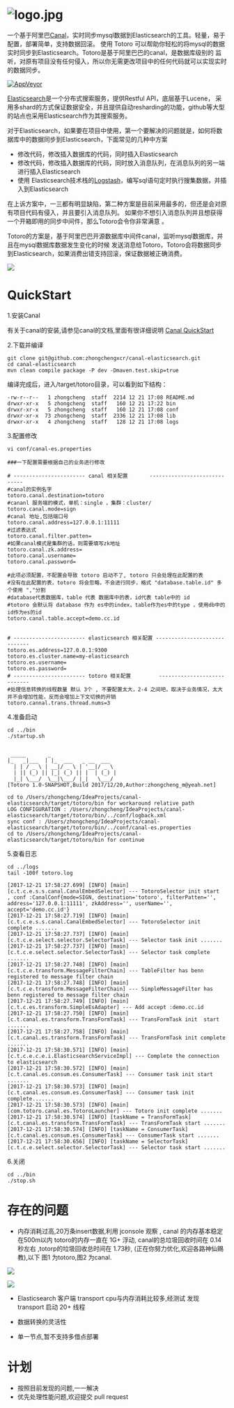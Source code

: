 ![logo.jpg](http://upload-images.jianshu.io/upload_images/4798589-0177ebbf0e0e007e.jpg?imageMogr2/auto-orient/strip%7CimageView2/2/w/1240)
=========================
一个基于阿里巴[Canal](https://github.com/alibaba/canal)，实时同步mysql数据到Elasticsearch的工具。轻量，易于配置，部署简单，支持数据回滚。
使用 Totoro 可以帮助你轻松的将mysql的数据实时同步到Elasticsearch。Totoro是基于阿里巴巴的canal，是数据库级别的
监听，对原有项目没有任何侵入，所以你无需更改项目中的任何代码就可以实现实时的数据同步。


[![AppVeyor](https://img.shields.io/appveyor/ci/gruntjs/grunt.svg)]()


[Elasticsearch](https://www.elastic.co/cn/)是一个分布式搜索服务，提供Restful API，底层基于Lucene，
采用多shard的方式保证数据安全，并且提供自动resharding的功能，github等大型的站点也采用Elasticsearch作为其搜索服务。

对于Elasticsearch，如果要在项目中使用，第一个要解决的问题就是，如何将数据库中的数据同步到Elasticsearch，下面常见的几种中方案

* 修改代码，修改插入数据库的代码，同时插入Elasticsearch 
* 修改代码，修改插入数据库的代码，同时放入消息队列，在消息队列的另一端进行插入Elasticsearch 
* 使用 Elasticsearch技术栈的[Logstash](https://www.elastic.co/cn/products/logstash)，编写sql语句定时执行搜集数据，并插入到Elasticsearch 

在上诉方案中，一三都有明显缺陷，第二种方案是目前采用最多的，但还是会对原有项目代码有侵入，并且要引入消息队列。
如果你不想引入消息队列并且想获得一个开箱即用的同步中间件，那么Totoro会令你非常满意
。

Totoro的方案是，基于阿里巴巴开源数据库中间件canal，监听mysql数据库，并且在mysql数据库数据发生变化的时候
发送消息给Totoro，Totoro会将数据同步到Elasticsearch，如果消费出错支持回滚，保证数据被正确消费。

![](http://upload-images.jianshu.io/upload_images/4798589-78d5777d4b1128e6.png?imageMogr2/auto-orient/strip%7CimageView2/2/w/1240)

QuickStart
======================
1.安装Canal

有关于canal的安装,请参见canal的文档,里面有很详细说明 [Canal QuickStart](https://github.com/alibaba/canal/wiki/QuickStart)


2.下载并编译
```
git clone git@github.com:zhongchengxcr/canal-elasticsearch.git
cd canal-elasticsearch
mvn clean compile package -P dev -Dmaven.test.skip=true

```
编译完成后，进入/target/totoro目录，可以看到如下结构：
```$xslt
-rw-r--r--   1 zhongcheng  staff  2214 12 21 17:08 README.md
drwxr-xr-x   5 zhongcheng  staff   160 12 21 17:22 bin
drwxr-xr-x   5 zhongcheng  staff   160 12 21 17:08 conf
drwxr-xr-x  73 zhongcheng  staff  2336 12 21 17:08 lib
drwxr-xr-x   4 zhongcheng  staff   128 12 21 17:08 logs
```

3.配置修改
```$xslt
vi conf/canal-es.properties

###一下配置需要根据自己的业务进行修改

# ----------------------- canal 相关配置       -----------------------------
#canal的实例名字
totoro.canal.destination=totoro
#cananl 服务端的模式，单机：single ，集群：cluster/
totoro.canal.mode=sign
#canal 地址,包括端口号
totoro.canal.address=127.0.0.1:11111
#过滤表达式
totoro.canal.filter.patten=
#如果canal模式是集群的话，则需要填写zk地址
totoro.canal.zk.address=
totoro.canal.username=
totoro.canal.password=

#此项必须配置，不配置会导致 totoro 启动不了, totoro 只会处理在此配置的表
#没有在此配置的表，totoro 将会忽略，不会进行同步，格式 "database.table.id" 多个使用 ","分割
#database代表数据库，table 代表 数据库中的表，id代表 table中的 id
#totoro 会默认将 database 作为 es中的index，table作为es中的type ，使用db中的id作为es的id
totoro.canal.table.accept=demo.cc.id


# ----------------------- elasticsearch 相关配置 -----------------------------
totoro.es.address=127.0.0.1:9300
totoro.es.cluster.name=my-elasticsearch
totoro.es.username=
totoro.es.password=
# ----------------------- totoro 相关配置         ----------------------------
#处理信息转换的线程数量 默认 3个 , 不要配置太大，2-4 之间吧，取决于业务情况，太大并不会增加性能，反而会增加上下文切换的开销
totoro.cannal.trans.thread.nums=3

```
4.准备启动

```$xslt
cd ../bin
./startup.sh


 _____       _
|_   _|___  | |_  ___   _ __  ___  
  | | / _ \ | __|/ _ \ | '__|/ _ \ 
  | || (_) || |_| (_) || |  | (_) |
  |_| \___/  \__|\___/ |_|   \___/
[Totoro 1.0-SNAPSHOT,Build 2017/12/20,Author:zhongcheng_m@yeah.net]

cd to /Users/zhongcheng/IdeaProjects/canal-elasticsearch/target/totoro/bin for workaround relative path
LOG CONFIGURATION : /Users/zhongcheng/IdeaProjects/canal-elasticsearch/target/totoro/bin/../conf/logback.xml
sync conf : /Users/zhongcheng/IdeaProjects/canal-elasticsearch/target/totoro/bin/../conf/canal-es.properties
cd to /Users/zhongcheng/IdeaProjects/canal-elasticsearch/target/totoro/bin for continue

```

5.查看日志

```$xslt
cd ../logs
tail -100f totoro.log

[2017-12-21 17:58:27.699] [INFO] [main] [c.t.c.e.s.s.canal.CanalEmbedSelector] --- TotoroSelector init start  , conf :CanalConf{mode=SIGN, destination='totoro', filterPatten='', address='127.0.0.1:11111', zkAddress='', userName='', accept='demo.cc.id'}
[2017-12-21 17:58:27.719] [INFO] [main] [c.t.c.e.s.s.canal.CanalEmbedSelector] --- TotoroSelector init complete .......
[2017-12-21 17:58:27.737] [INFO] [main] [c.t.c.e.select.selector.SelectorTask] --- Selector task init .......
[2017-12-21 17:58:27.737] [INFO] [main] [c.t.c.e.select.selector.SelectorTask] --- Selector task complete .......
[2017-12-21 17:58:27.748] [INFO] [main] [c.t.c.e.transform.MessageFilterChain] --- TableFilter has benn registered to message filter chain 
[2017-12-21 17:58:27.748] [INFO] [main] [c.t.c.e.transform.MessageFilterChain] --- SimpleMessageFilter has benn registered to message filter chain 
[2017-12-21 17:58:27.749] [INFO] [main] [c.t.c.es.transform.SimpleEsAdapter] --- Add accept :demo.cc.id
[2017-12-21 17:58:27.750] [INFO] [main] [c.t.canal.es.transform.TransFormTask] --- TransFormTask init  start .......
[2017-12-21 17:58:27.758] [INFO] [main] [c.t.canal.es.transform.TransFormTask] --- TransFormTask init complete .......
[2017-12-21 17:58:30.571] [INFO] [main] [c.t.c.e.c.e.i.ElasticsearchServiceImpl] --- Complete the connection to elasticsearch
[2017-12-21 17:58:30.572] [INFO] [main] [c.t.canal.es.consum.es.ConsumerTask] --- Consumer task init start .......
[2017-12-21 17:58:30.573] [INFO] [main] [c.t.canal.es.consum.es.ConsumerTask] --- Consumer task init complete.......
[2017-12-21 17:58:30.573] [INFO] [main] [com.totoro.canal.es.TotoroLauncher] --- Totoro init complete .......
[2017-12-21 17:58:30.574] [INFO] [taskName = TransFormTask] [c.t.canal.es.transform.TransFormTask] --- TransFormTask start .......
[2017-12-21 17:58:30.574] [INFO] [taskName = ConsumerTask] [c.t.canal.es.consum.es.ConsumerTask] --- ConsumerTask start .......
[2017-12-21 17:58:30.656] [INFO] [taskName = SelectorTask] [c.t.c.e.select.selector.SelectorTask] --- Selector task start .......

```

6.关闭
```$xslt
cd ../bin
./stop.sh
```

存在的问题
======================
* 内存消耗过高,20万条insert数据,利用 jconsole 观察 , canal 的内存基本稳定在500m以内
totoro的内存一直在 1G+ 浮动, canal的总垃圾回收时间在 0.14秒左右 ,totorp的垃圾回收总时间在 1.73秒,
(正在你努力优化,欢迎各路神仙赐教),以下 图1 为totoro,图2 为canal.

![](http://upload-images.jianshu.io/upload_images/4798589-3e512380b9d15f35.png?imageMogr2/auto-orient/strip%7CimageView2/2/w/1240)


![](http://upload-images.jianshu.io/upload_images/4798589-3511591fea0464f4.png?imageMogr2/auto-orient/strip%7CimageView2/2/w/1240) 

* Elasticsearch 客户端 transport cpu与内存消耗比较多,经测试 发现 transport 启动 20+ 线程

* 数据转换的灵活性

* 单一节点,暂不支持多借点部署


计划
======================
* 按照目前发现的问题,一一解决
* 优先处理性能问题,欢迎提交 pull request